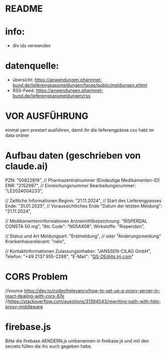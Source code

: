 # README

# info:
- div ids verwenden

# datenquelle:
- übersicht: https://anwendungen.pharmnet-bund.de/lieferengpassmeldungen/faces/public/meldungen.xhtml
- RSS-Feed: https://anwendungen.pharmnet-bund.de/lieferengpassmeldungen/rss

# VOR AUSFÜHRUNG

einmal yarn prestart ausführen, damit ihr die lieferengpässe.csv habt im data ordner

# Aufbau daten (geschrieben von claude.ai)


  PZN: "00822819",              // Pharmazentralnummer (Eindeutige Medikamenten-ID)
  ENR: "2152997",               // Einreichungsnummer
  Bearbeitungsnummer: "LE2024004233",

  // Zeitliche Informationen
  Beginn: "21.11.2024",         // Start des Lieferengpasses
  Ende: "31.01.2025",           // Voraussichtliches Ende
  "Datum der letzten Meldung": "21.11.2024",

  // Medikamenteninformationen
  Arzneimittlbezeichnung: "RISPERDAL CONSTA 50 mg",
  "Atc Code": "N05AX08",
  Wirkstoffe: "Risperidon",
  
  // Status und Art
  Meldungsart: "Erstmeldung",   // oder "Änderungsmeldung"
  Krankenhausrelevant: "nein",
  
  // Kontaktinformationen
  Zulassungsinhaber: "JANSSEN-CILAG GmbH",
  Telefon: "+49 2137 955-2288",
  "E-Mail": "QS-DE@its.jnj.com"

# CORS Problem
//source https://dev.to/codeofrelevancy/how-to-set-up-a-proxy-server-in-react-dealing-with-cors-87e
//https://stackoverflow.com/questions/31394043/rewriting-path-with-http-proxy-middleware

# firebase.js
Bitte die firebase.AENDERN.js umbenennen in firebase.js und mit den secrets füllen die ihc euch gegeben habe.